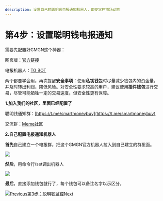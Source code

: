 ```yaml
---
description: 设置自己的聪明钱电报通知机器人，即使掌控市场动态
---
```


# 第4步：设置聪明钱电报通知

需要先配置好GMGN这个神器：

网页版：[官方链接](https://gmgn.ai/?ref=mEYb4msP\&chain=sol)

电报机器人：[TG BOT](https://t.me/gmgnaibot?start=i_L54rqoMj)

两个都要学会用，再次提醒**安全事项**：使用**私钥钱包**时尽量减少钱包内的资金量，并及时转出利润，降低风险。对安全性要求较高的用户，建议使用**插件钱包**进行交易，尽管可能牺牲一定的交易速度，但安全性更有保障。

**1.加入我们的社区，里面已经配置了**

聪明钱通知群：[https://t.me/smartmoneybuy](https://t.me/smartmoneybuy)

交流群：[Meme社区](https://t.me/MonkeyD_club)

**2.自己配置电报通知机器人**

**首先**自己建立一个电报群，把这个GMGN官方机器人拉入到自己建立的群里面。

![](https://www.meclub.vip/~gitbook/image?url=https%3A%2F%2F3988646139-files.gitbook.io%2F%7E%2Ffiles%2Fv0%2Fb%2Fgitbook-x-prod.appspot.com%2Fo%2Fspaces%252FkNynKITWabdEIUTszvr1%252Fuploads%252FEC30CFGMc8t6Q8mUMNIX%252Fimage.png%3Falt%3Dmedia%26token%3De4873ff8-ec5b-41d9-abcf-d4171c1ec6a9\&width=768\&dpr=4\&quality=100\&sign=f20dc6fd\&sv=2)

**然后**，用命令行/set调出机器人

![](https://www.meclub.vip/~gitbook/image?url=https%3A%2F%2F3988646139-files.gitbook.io%2F%7E%2Ffiles%2Fv0%2Fb%2Fgitbook-x-prod.appspot.com%2Fo%2Fspaces%252FkNynKITWabdEIUTszvr1%252Fuploads%252FGGK73eULd34jQBktTITw%252Fimage.png%3Falt%3Dmedia%26token%3D54338eea-5470-4912-9aa4-f9f837bb130b\&width=768\&dpr=4\&quality=100\&sign=e15da94\&sv=2)

**最后**，直接添加钱包就行了，每个钱包可以备注名字以示区分。

![](https://www.meclub.vip/~gitbook/image?url=https%3A%2F%2F3988646139-files.gitbook.io%2F%7E%2Ffiles%2Fv0%2Fb%2Fgitbook-x-prod.appspot.com%2Fo%2Fspaces%252FkNynKITWabdEIUTszvr1%252Fuploads%252FtkfLSW3t2bGKB0YvOxNz%252Fimage.png%3Falt%3Dmedia%26token%3Df7d7209c-beac-4dac-bcb4-466dc35bb92f\&width=768\&dpr=4\&quality=100\&sign=d1df58b8\&sv=2)[Previous第3步：聪明钱监控](https://www.meclub.vip/meme-ru-men/di-3-bu-cong-ming-qian-jian-kong)[Next](https://www.meclub.vip/meme-ru-men/di-5-bu-sol-quan-fang-wei-ding-pan-shou-ce)
